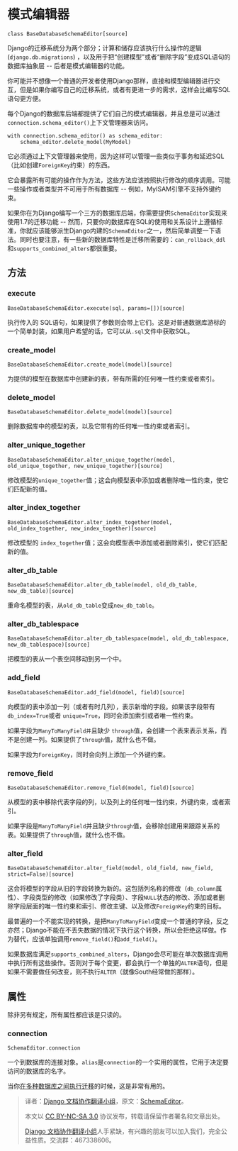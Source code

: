 # 模式编辑器 #

`class BaseDatabaseSchemaEditor[source]`

Django的迁移系统分为两个部分；计算和储存应该执行什么操作的逻辑 (`django.db.migrations`) ，以及用于把“创建模型”或者“删除字段”变成SQL语句的数据库抽象层 -- 后者是模式编辑器的功能。

你可能并不想像一个普通的开发者使用Django那样，直接和模型编辑器进行交互，但是如果你编写自己的迁移系统，或者有更进一步的需求，这样会比编写SQL语句更方便。

每个Django的数据库后端都提供了它们自己的模式编辑器，并且总是可以通过`connection.schema_editor()`上下文管理器来访问。

```
with connection.schema_editor() as schema_editor:
    schema_editor.delete_model(MyModel)
```

它必须通过上下文管理器来使用，因为这样可以管理一些类似于事务和延迟SQL（比如创建`ForeignKey`约束）的东西。

它会暴露所有可能的操作作为方法，这些方法应该按照执行修改的顺序调用。可能一些操作或者类型并不可用于所有数据库 -- 例如，MyISAM引擎不支持外键约束。

如果你在为Django编写一个三方的数据库后端，你需要提供`SchemaEditor`实现来使用1.7的迁移功能 -- 然而，只要你的数据库在SQL的使用和关系设计上遵循标准，你就应该能够派生Django内建的`SchemaEditor`之一，然后简单调整一下语法。同时也要注意，有一些新的数据库特性是迁移所需要的：`can_rollback_ddl`和`supports_combined_alters`都很重要。

## 方法 ##

### execute ###

`BaseDatabaseSchemaEditor.execute(sql, params=[])[source]`

执行传入的 SQL语句，如果提供了参数则会带上它们。这是对普通数据库游标的一个简单封装，如果用户希望的话，它可以从`.sql`文件中获取SQL。

### create_model ###

`BaseDatabaseSchemaEditor.create_model(model)[source]`

为提供的模型在数据库中创建新的表，带有所需的任何唯一性约束或者索引。

### delete_model ###

`BaseDatabaseSchemaEditor.delete_model(model)[source]`

删除数据库中的模型的表，以及它带有的任何唯一性约束或者索引。

### alter_unique_together ###

`BaseDatabaseSchemaEditor.alter_unique_together(model, old_unique_together, new_unique_together)[source]`

修改模型的`unique_together`值；这会向模型表中添加或者删除唯一性约束，使它们匹配新的值。

### alter_index_together ###

`BaseDatabaseSchemaEditor.alter_index_together(model, old_index_together, new_index_together)[source]`

修改模型的 `index_together`值；这会向模型表中添加或者删除索引，使它们匹配新的值。

### alter_db_table ###

`BaseDatabaseSchemaEditor.alter_db_table(model, old_db_table, new_db_table)[source]`

重命名模型的表，从`old_db_table`变成`new_db_table`。

### alter_db_tablespace ###

`BaseDatabaseSchemaEditor.alter_db_tablespace(model, old_db_tablespace, new_db_tablespace)[source]`

把模型的表从一个表空间移动到另一个中。

### add_field ###

`BaseDatabaseSchemaEditor.add_field(model, field)[source]`

向模型的表中添加一列（或者有时几列），表示新增的字段。如果该字段带有`db_index=True`或者 `unique=True`，同时会添加索引或者唯一性约束。

如果字段为`ManyToManyField并`且缺少 `through`值，会创建一个表来表示关系，而不是创建一列。如果提供了`through`值，就什么也不做。

如果字段为`ForeignKey`，同时会向列上添加一个外键约束。

### remove_field ###

`BaseDatabaseSchemaEditor.remove_field(model, field)[source]`

从模型的表中移除代表字段的列，以及列上的任何唯一性约束，外键约束，或者索引。

如果字段是`ManyToManyField`并且缺少`through`值，会移除创建用来跟踪关系的表。如果提供了`through`值，就什么也不做。

### alter_field ###

`BaseDatabaseSchemaEditor.alter_field(model, old_field, new_field, strict=False)[source]`

这会将模型的字段从旧的字段转换为新的。这包括列名称的修改（`db_column`属性）、字段类型的修改（如果修改了字段类）、字段`NULL`状态的修改、添加或者删除字段层面的唯一性约束和索引、修改主键、以及修改`ForeignKey`约束的目标。

最普遍的一个不能实现的转换，是把`ManyToManyField`变成一个普通的字段，反之亦然；Django不能在不丢失数据的情况下执行这个转换，所以会拒绝这样做。作为替代，应该单独调用`remove_field()`和`add_field()`。

如果数据库满足`supports_combined_alters`，Django会尽可能在单次数据库调用中执行所有这些操作。否则对于每个变更，都会执行一个单独的`ALTER`语句，但是如果不需要做任何改变，则不执行`ALTER`（就像South经常做的那样）。

## 属性 ##

除非另有规定，所有属性都应该是只读的。

### connection ###

`SchemaEditor.connection`

一个到数据库的连接对象。`alias`是`connection`的一个实用的属性，它用于决定要访问的数据库的名字。

当你[在多种数据库之间执行迁移](http://python.usyiyi.cn/django/howto/writing-migrations.html#data-migrations-and-multiple-databases)的时候，这是非常有用的。

> 译者：[Django 文档协作翻译小组](http://python.usyiyi.cn/django/index.html)，原文：[SchemaEditor](https://docs.djangoproject.com/en/1.8/ref/schema-editor/)。
>
> 本文以 [CC BY-NC-SA 3.0](http://creativecommons.org/licenses/by-nc-sa/3.0/cn/) 协议发布，转载请保留作者署名和文章出处。
>
> [Django 文档协作翻译小组](http://python.usyiyi.cn/django/index.html)人手紧缺，有兴趣的朋友可以加入我们，完全公益性质。交流群：467338606。
